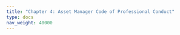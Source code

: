 ```yaml
---
title: "Chapter 4: Asset Manager Code of Professional Conduct"
type: docs
nav_weight: 40000
---
```

